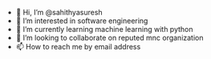 - 👋 Hi, I’m @sahithyasuresh
- 👀 I’m interested in software engineering
- 🌱 I’m currently learning  machine learning with python
- 💞️ I’m looking to collaborate on  reputed mnc organization
- 📫 How to reach me by email address

<!---
sahithyasuresh/sahithyasuresh is a ✨ special ✨ repository because its `README.md` (this file) appears on your GitHub profile.
You can click the Preview link to take a look at your changes.
--->
